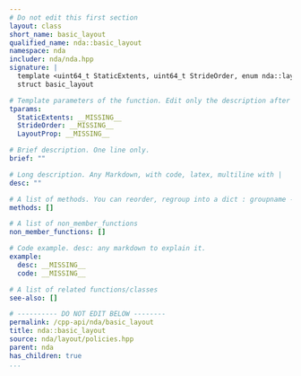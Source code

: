 ```yaml
---
# Do not edit this first section
layout: class
short_name: basic_layout
qualified_name: nda::basic_layout
namespace: nda
includer: nda/nda.hpp
signature: |
  template <uint64_t StaticExtents, uint64_t StrideOrder, enum nda::layout_prop_e LayoutProp>
  struct basic_layout

# Template parameters of the function. Edit only the description after the :
tparams:
  StaticExtents: __MISSING__
  StrideOrder: __MISSING__
  LayoutProp: __MISSING__

# Brief description. One line only.
brief: ""

# Long description. Any Markdown, with code, latex, multiline with |
desc: ""

# A list of methods. You can reorder, regroup into a dict : groupname -> list
methods: []

# A list of non_member_functions
non_member_functions: []

# Code example. desc: any markdown to explain it.
example:
  desc: __MISSING__
  code: __MISSING__

# A list of related functions/classes
see-also: []

# ---------- DO NOT EDIT BELOW --------
permalink: /cpp-api/nda/basic_layout
title: nda::basic_layout
source: nda/layout/policies.hpp
parent: nda
has_children: true
...
```


